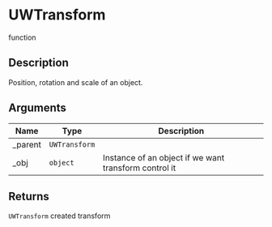 # UWTransform

<span class="badge badge-secondary">function</span>

## Description
Position, rotation and scale of an object.

## Arguments
| Name | Type | Description |
| ---- | ---- | ----------- |
| _parent | `UWTransform` |  |
| _obj | `object` | Instance of an object if we want transform control it |

## Returns
`UWTransform` created transform